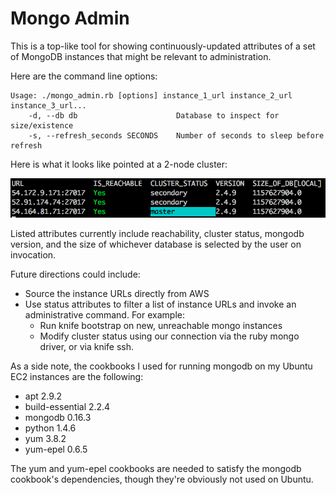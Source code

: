 Mongo Admin
============

This is a top-like tool for showing continuously-updated attributes of a set of MongoDB instances that might be relevant to administration.

Here are the command line options:

    Usage: ./mongo_admin.rb [options] instance_1_url instance_2_url instance_3_url...
        -d, --db db                      Database to inspect for size/existence
        -s, --refresh_seconds SECONDS    Number of seconds to sleep before refresh

Here is what it looks like pointed at a 2-node cluster:

![demo screenshot](demo.png)

Listed attributes currently include reachability, cluster status, mongodb
version, and the size of whichever database is selected by the user on
invocation.

Future directions could include:

* Source the instance URLs directly from AWS
* Use status attributes to filter a list of instance URLs and invoke an administrative command. For example:
    * Run knife bootstrap on new, unreachable mongo instances
    * Modify cluster status using our connection via the ruby mongo driver, or via knife ssh.

As a side note, the cookbooks I used for running mongodb on my Ubuntu EC2 instances are the following:

* apt 2.9.2
* build-essential 2.2.4
* mongodb 0.16.3
* python 1.4.6
* yum 3.8.2
* yum-epel 0.6.5

The yum and yum-epel cookbooks are needed to satisfy the mongodb cookbook's dependencies, though they're obviously not used on Ubuntu.

